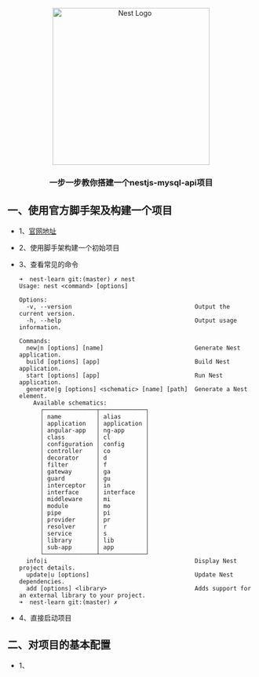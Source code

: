<p align="center">
  <a href="http://nestjs.com/" target="blank"><img src="https://nestjs.com/img/logo_text.svg" width="320" alt="Nest Logo" /></a>
</p>

<h3 align="center">一步一步教你搭建一个nestjs-mysql-api项目</h3>





## 一、使用官方脚手架及构建一个项目

* 1、[官网地址](https://docs.nestjs.com/cli/overview)

* 2、使用脚手架构建一个初始项目

* 3、查看常见的命令

  ```shell
  ➜  nest-learn git:(master) ✗ nest   
  Usage: nest <command> [options]
  
  Options:
    -v, --version                                   Output the current version.
    -h, --help                                      Output usage information.
  
  Commands:
    new|n [options] [name]                          Generate Nest application.
    build [options] [app]                           Build Nest application.
    start [options] [app]                           Run Nest application.
    generate|g [options] <schematic> [name] [path]  Generate a Nest element.
      Available schematics:
        ┌───────────────┬─────────────┐
        │ name          │ alias       │
        │ application   │ application │
        │ angular-app   │ ng-app      │
        │ class         │ cl          │
        │ configuration │ config      │
        │ controller    │ co          │
        │ decorator     │ d           │
        │ filter        │ f           │
        │ gateway       │ ga          │
        │ guard         │ gu          │
        │ interceptor   │ in          │
        │ interface     │ interface   │
        │ middleware    │ mi          │
        │ module        │ mo          │
        │ pipe          │ pi          │
        │ provider      │ pr          │
        │ resolver      │ r           │
        │ service       │ s           │
        │ library       │ lib         │
        │ sub-app       │ app         │
        └───────────────┴─────────────┘
    info|i                                          Display Nest project details.
    update|u [options]                              Update Nest dependencies.
    add [options] <library>                         Adds support for an external library to your project.
  ➜  nest-learn git:(master) ✗ 
  ```

* 4、直接启动项目

## 二、对项目的基本配置

* 1、